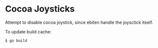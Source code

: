 # Cocoa Joysticks

Attempt to disable cocoa joystick, since ebiten handle the joysctick itself.

To update build cache:

```
$ go build
```
